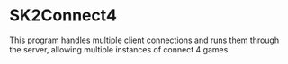 # SK2Connect4

This program handles multiple client connections and runs them through the server, allowing multiple instances of connect 4 games.
